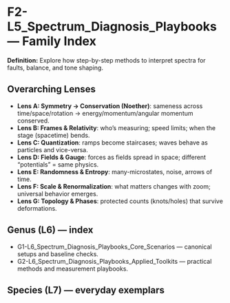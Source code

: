 # F2-L5_Spectrum_Diagnosis_Playbooks — Family Index
**Definition:** Explore how step-by-step methods to interpret spectra for faults, balance, and tone shaping.

## Overarching Lenses

- **Lens A: Symmetry -> Conservation (Noether)**: sameness across time/space/rotation → energy/momentum/angular momentum conserved.
- **Lens B: Frames & Relativity**: who’s measuring; speed limits; when the stage (spacetime) bends.
- **Lens C: Quantization**: ramps become staircases; waves behave as particles and vice-versa.
- **Lens D: Fields & Gauge**: forces as fields spread in space; different “potentials” = same physics.
- **Lens E: Randomness & Entropy**: many-microstates, noise, arrows of time.
- **Lens F: Scale & Renormalization**: what matters changes with zoom; universal behavior emerges.
- **Lens G: Topology & Phases**: protected counts (knots/holes) that survive deformations.

## Genus (L6) — index
- G1-L6_Spectrum_Diagnosis_Playbooks_Core_Scenarios — canonical setups and baseline checks.
- G2-L6_Spectrum_Diagnosis_Playbooks_Applied_Toolkits — practical methods and measurement playbooks.

## Species (L7) — everyday exemplars
